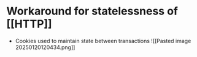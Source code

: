 # Workaround for statelessness of [[HTTP]]
- Cookies used to maintain state between transactions
![[Pasted image 20250120120434.png]]
